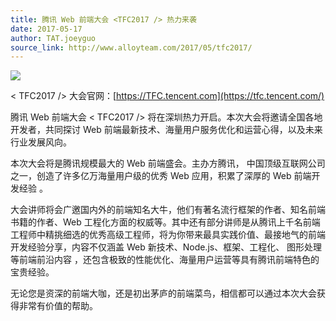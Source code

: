 ```yaml
---
title: 腾讯 Web 前端大会 <TFC2017 /> 热力来袭
date: 2017-05-17
author: TAT.joeyguo
source_link: http://www.alloyteam.com/2017/05/tfc2017/
---
```


<!-- {% raw %} - for jekyll -->

![](http://www.alloyteam.com/wp-content/uploads/2017/05/tfc2017.png)

&lt; TFC2017 /> 大会官网：[https://TFC.tencent.com](https://tfc.tencent.com/)

腾讯 Web 前端大会 &lt; TFC2017 /> 将在深圳热力开启。本次大会将邀请全国各地开发者，共同探讨 Web 前端最新技术、海量用户服务优化和运营心得，以及未来行业发展风向。

本次大会将是腾讯规模最大的 Web 前端盛会。主办方腾讯， 中国顶级互联网公司之一，创造了许多亿万海量用户级的优秀 Web 应用，积累了深厚的 Web 前端开发经验 。

大会讲师将会广邀国内外的前端知名大牛，他们有著名流行框架的作者、知名前端书籍的作者、Web 工程化方面的权威等。其中还有部分讲师是从腾讯上千名前端工程师中精挑细选的优秀高级工程师，将为你带来最具实践价值、最接地气的前端开发经验分享，内容不仅涵盖 Web 新技术、Node.js、框架、工程化、 图形处理等前端前沿内容 ，还包含极致的性能优化、海量用户运营等具有腾讯前端特色的宝贵经验。

无论您是资深的前端大咖，还是初出茅庐的前端菜鸟，相信都可以通过本次大会获得非常有价值的帮助。


<!-- {% endraw %} - for jekyll -->